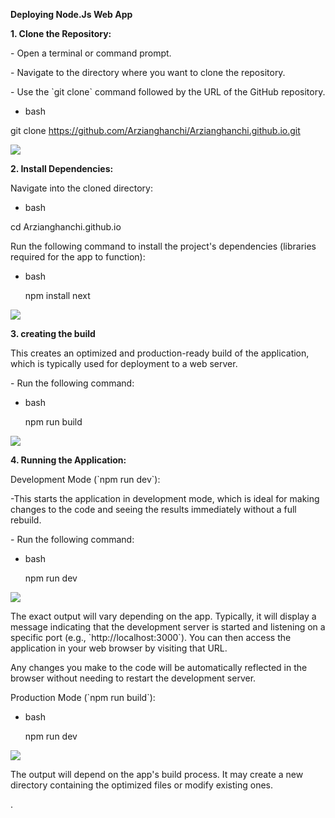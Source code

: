 **Deploying Node.Js Web App**

**1. Clone the Repository:**

\- Open a terminal or command prompt.

\- Navigate to the directory where you want to clone the repository.

\- Use the \`git clone\` command followed by the URL of the GitHub repository.

-   bash

git clone <https://github.com/Arzianghanchi/Arzianghanchi.github.io.git>

![](media/506a12ae138b2dee2e058ce7e3fd4afc.png)

**2. Install Dependencies:**

Navigate into the cloned directory:

-   bash

cd Arzianghanchi.github.io

Run the following command to install the project's dependencies (libraries required for the app to function):

-   bash

    npm install next

![](media/6a825282989b2b601f5af4bc4cf319f2.png)

**3. creating the build**

This creates an optimized and production-ready build of the application, which is typically used for deployment to a web server.

\- Run the following command:

-   bash

    npm run build

![](media/9cb39819e67f0125d9acdca2d4625f0b.png)

**4. Running the Application:**

Development Mode (\`npm run dev\`):

\-This starts the application in development mode, which is ideal for making changes to the code and seeing the results immediately without a full rebuild.

\- Run the following command:

-   bash

    npm run dev

![](media/031a8ce796ecd09d440f68c8c0e6e3af.png)

The exact output will vary depending on the app. Typically, it will display a message indicating that the development server is started and listening on a specific port (e.g., \`http://localhost:3000\`). You can then access the application in your web browser by visiting that URL.

Any changes you make to the code will be automatically reflected in the browser without needing to restart the development server.

Production Mode (\`npm run build\`):

-   bash

    npm run dev

![](media/4d69281786174021b5c12cdd01cb7b70.png)

The output will depend on the app's build process. It may create a new directory containing the optimized files or modify existing ones.

.
